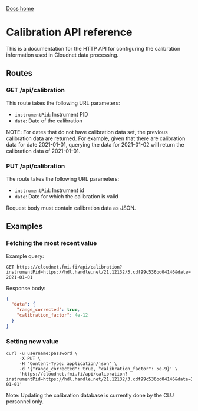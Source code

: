 [Docs home](https://docs.cloudnet.fmi.fi)

# Calibration API reference

This is a documentation for the HTTP API for configuring the calibration
information used in Cloudnet data processing.

## Routes

### GET /api/calibration

This route takes the following URL parameters:

- `instrumentPid`: Instrument PID
- `date`: Date of the calibration

NOTE: For dates that do not have calibration data set, the previous
calibration data are returned. For example, given that there are calibration
data for date 2021-01-01, querying the data for 2021-01-02 will return the
calibration data of 2021-01-01.

### PUT /api/calibration

The route takes the following URL parameters:

- `instrumentPid`: Instrument id
- `date`: Date for which the calibration is valid

Request body must contain calibration data as JSON.

## Examples

### Fetching the most recent value

Example query:

`GET https://cloudnet.fmi.fi/api/calibration?instrumentPid=https://hdl.handle.net/21.12132/3.cdf99c536bd04146&date=2021-01-01`

Response body:

```json
{
  "data": {
    "range_corrected": true,
    "calibration_factor": 4e-12
  }
}
```

### Setting new value

```shell
curl -u username:password \
     -X PUT \
     -H "Content-Type: application/json" \
     -d '{"range_corrected": true, "calibration_factor": 5e-9}' \
     'https://cloudnet.fmi.fi/api/calibration?instrumentPid=https://hdl.handle.net/21.12132/3.cdf99c536bd04146&date=2021-01-01'
```

Note: Updating the calibration database is currently done by the CLU personnel only.
